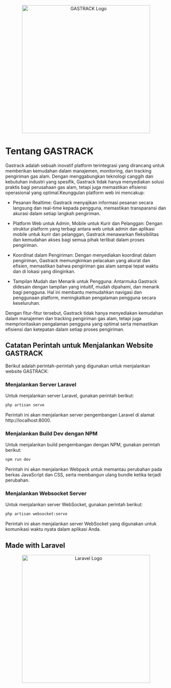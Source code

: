<p align="center"><img src="public/assets/img/local/logo5.png" width="400" alt="GASTRACK Logo"></p>

# Tentang GASTRACK

Gastrack adalah sebuah inovatif platform terintegrasi yang dirancang untuk memberikan kemudahan dalam manajemen, monitoring, dan tracking pengiriman gas alam. Dengan menggabungkan teknologi canggih dan kebutuhan industri yang spesifik, Gastrack tidak hanya menyediakan solusi praktis bagi perusahaan gas alam, tetapi juga memastikan efisiensi operasional yang optimal.Keunggulan platform web ini mencakup:

- <bold>Pesanan Realtime: </bold>Gastrack menyajikan informasi pesanan secara langsung dan real-time kepada pengguna, memastikan transparansi dan akurasi dalam setiap langkah pengiriman.

- Platform Web untuk Admin, Mobile untuk Kurir dan Pelanggan: Dengan struktur platform yang terbagi antara web untuk admin dan aplikasi mobile untuk kurir dan pelanggan, Gastrack menawarkan fleksibilitas dan kemudahan akses bagi semua pihak terlibat dalam proses pengiriman.

- Koordinat dalam Pengiriman: Dengan menyediakan koordinat dalam pengiriman, Gastrack memungkinkan pelacakan yang akurat dan efisien, memastikan bahwa pengiriman gas alam sampai tepat waktu dan di lokasi yang diinginkan.

- Tampilan Mudah dan Menarik untuk Pengguna: Antarmuka Gastrack didesain dengan tampilan yang intuitif, mudah dipahami, dan menarik bagi pengguna. Hal ini membantu memudahkan navigasi dan penggunaan platform, meningkatkan pengalaman pengguna secara keseluruhan.

Dengan fitur-fitur tersebut, Gastrack tidak hanya menyediakan kemudahan dalam manajemen dan tracking pengiriman gas alam, tetapi juga memprioritaskan pengalaman pengguna yang optimal serta memastikan efisiensi dan ketepatan dalam setiap proses pengiriman.


## Catatan Perintah untuk Menjalankan Website GASTRACK

Berikut adalah perintah-perintah yang digunakan untuk menjalankan website GASTRACK:

### Menjalankan Server Laravel

Untuk menjalankan server Laravel, gunakan perintah berikut:

```sh
php artisan serve
```
Perintah ini akan menjalankan server pengembangan Laravel di alamat http://localhost:8000.

### Menjalankan Build Dev dengan NPM
Untuk menjalankan build pengembangan dengan NPM, gunakan perintah berikut:

```sh
npm run dev
```
Perintah ini akan menjalankan Webpack untuk memantau perubahan pada berkas JavaScript dan CSS, serta membangun ulang bundle ketika terjadi perubahan.

### Menjalankan Websocket Server
Untuk menjalankan server WebSocket, gunakan perintah berikut:

```sh
php artisan websocket:serve
```
Perintah ini akan menjalankan server WebSocket yang digunakan untuk komunikasi waktu nyata dalam aplikasi Anda.

## Made with Laravel 
<p align="center"><a href="https://laravel.com" target="_blank"><img src="https://raw.githubusercontent.com/laravel/art/master/logo-lockup/5%20SVG/2%20CMYK/1%20Full%20Color/laravel-logolockup-cmyk-red.svg" width="400" alt="Laravel Logo"></a></p>

